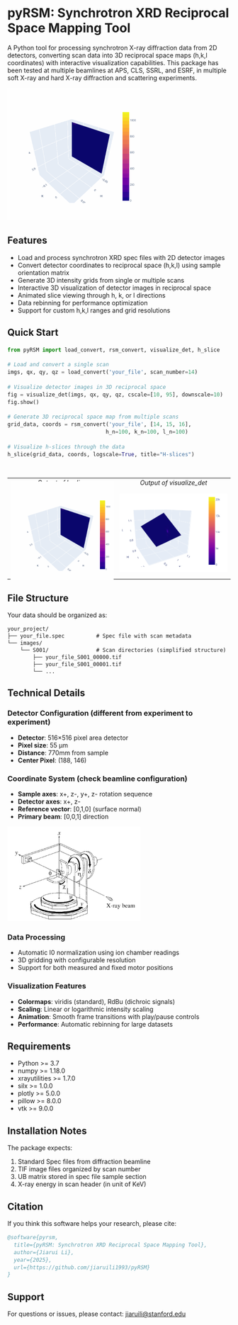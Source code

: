 # pyRSM: Synchrotron XRD Reciprocal Space Mapping Tool

A Python tool for processing synchrotron X-ray diffraction data from 2D detectors, converting scan data into 3D reciprocal space maps (h,k,l coordinates) with interactive visualization capabilities. This package has been tested at multiple beamlines at APS, CLS, SSRL, and ESRF, in multiple soft X-ray and hard X-ray diffraction and scattering experiments.

<img src="images\lscan.gif" width="300"/>

## Features

- Load and process synchrotron XRD spec files with 2D detector images
- Convert detector coordinates to reciprocal space (h,k,l) using sample orientation matrix
- Generate 3D intensity grids from single or multiple scans
- Interactive 3D visualization of detector images in reciprocal space
- Animated slice viewing through h, k, or l directions
- Data rebinning for performance optimization
- Support for custom h,k,l ranges and grid resolutions

## Quick Start

```python
from pyRSM import load_convert, rsm_convert, visualize_det, h_slice

# Load and convert a single scan
imgs, qx, qy, qz = load_convert('your_file', scan_number=14)

# Visualize detector images in 3D reciprocal space
fig = visualize_det(imgs, qx, qy, qz, cscale=[10, 95], downscale=10)
fig.show()

# Generate 3D reciprocal space map from multiple scans
grid_data, coords = rsm_convert('your_file', [14, 15, 16], 
                               h_n=100, k_n=100, l_n=100)

# Visualize h-slices through the data
h_slice(grid_data, coords, logscale=True, title="H-slices")
```
<table>
  <tr>
      <td align="center" style="vertical-align: bottom;">
        <em>Output of h_slice</em>
      </td>
      <td align="center" style="vertical-align: bottom;">
        <em>Output of visualize_det</em>
      </td>
    </tr>
  <br>
  <tr>
    <td align="center" style="vertical-align: bottom;">
      <div style="height: 200px; display: flex; align-items: center; justify-content: center;">
        <img src="images\lscan.gif" width="300" ; object-fit: contain;"/>
      </div>
    </td>
    <td align="center" style="vertical-align: bottom;">
      <div style="height: 200px; display: flex; align-items: center; justify-content: center;">
        <img src="images\detector.gif" width="300" ; object-fit: contain;"/>
      </div>
    </td>
  </tr>
</table>

## File Structure

Your data should be organized as:
```
your_project/
├── your_file.spec          # Spec file with scan metadata
└── images/
    └── S001/               # Scan directories (simplified structure)
        ├── your_file_S001_00000.tif
        ├── your_file_S001_00001.tif
        └── ...
```

## Technical Details

### Detector Configuration (different from experiment to experiment)
- **Detector**: 516×516 pixel area detector
- **Pixel size**: 55 μm
- **Distance**: 770mm from sample
- **Center Pixel**: (188, 146)

### Coordinate System (check beamline configuration)
- **Sample axes**: x+, z-, y+, z- rotation sequence
- **Detector axes**: x+, z- 
- **Reference vector**: [0,1,0] (surface normal)
- **Primary beam**: [0,0,1] direction

<img src="images\Diffractometer.png" width="300"/>

### Data Processing
- Automatic I0 normalization using ion chamber readings
- 3D gridding with configurable resolution
- Support for both measured and fixed motor positions

### Visualization Features
- **Colormaps**: viridis (standard), RdBu (dichroic signals)
- **Scaling**: Linear or logarithmic intensity scaling
- **Animation**: Smooth frame transitions with play/pause controls
- **Performance**: Automatic rebinning for large datasets

## Requirements

- Python >= 3.7
- numpy >= 1.18.0
- xrayutilities >= 1.7.0
- silx >= 1.0.0
- plotly >= 5.0.0
- pillow >= 8.0.0
- vtk >= 9.0.0

## Installation Notes

The package expects:
1. Standard Spec files from diffraction beamline
2. TIF image files organized by scan number
3. UB matrix stored in spec file sample section
4. X-ray energy in scan header (in unit of KeV)

## Citation

If you think this software helps your research, please cite:

```bibtex
@software{pyrsm,
  title={pyRSM: Synchrotron XRD Reciprocal Space Mapping Tool},
  author={Jiarui Li},
  year={2025},
  url={https://github.com/jiaruili1993/pyRSM}
}
```

## Support

For questions or issues, please contact: jiaruili@stanford.edu
